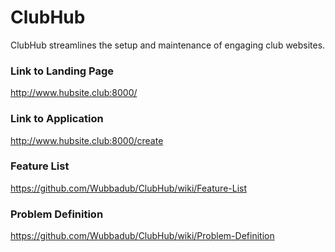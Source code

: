 # ClubHub
ClubHub streamlines the setup and maintenance of engaging club websites.

### Link to Landing Page
http://www.hubsite.club:8000/

### Link to Application
http://www.hubsite.club:8000/create

### Feature List
https://github.com/Wubbadub/ClubHub/wiki/Feature-List

### Problem Definition
https://github.com/Wubbadub/ClubHub/wiki/Problem-Definition
